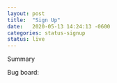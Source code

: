 ```yaml
---
layout: post
title:  "Sign Up"
date:   2020-05-13 14:24:13 -0600
categories: status-signup
status: live
---
```


Summary

Bug board: 
